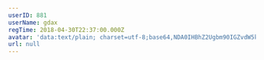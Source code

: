 ```yaml
---
userID: 881
userName: gdax
regTime: 2018-04-30T22:37:00.000Z
avatar: 'data:text/plain; charset=utf-8;base64,NDA0IHBhZ2Ugbm90IGZvdW5kCg=='
url: null
---
```



